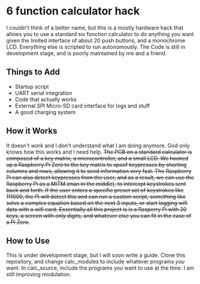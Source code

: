 # 6 function calculator hack
I couldn't think of a better name, but this is a mostly hardware hack that allows you to use a standard six function calculator to do anything you want given the limited interface of about 20 push buttons, and a monochrome LCD.  Everything else is scripted to run autonomously.  The Code is still in development stage, and is poorly maintained by me and a friend.
## Things to Add
* Startup script
* UART serial integration
* Code that actually works
* External SPI Micro-SD card interface for logs and stuff
* A good charging system
## How it Works
It doesn't work and I don't understand what I am doing anymore.  God only knows how this works and I need help.
~~The PCB on a standard calculator is composed of a key matrix, a microcontroller, and a small LCD.  We hooked up a Raspberry Pi Zero to the key matrix to spoof keypresses by shorting columns and rows, allowing it to send information very fast.  The Raspberry Pi can also detect keypresses from the user, and as a result, we can use the Raspberry Pi as a MITM (man in the middle), to intercept keystrokes sent back and forth.  If the user enters a specific preset set of keystrokes like 111000, the Pi will detect this and can run a custom script, something like solve a complex equation based on the next 3 inputs, or start logging wifi data with a wifi card.  Essentially all this project is is a Rasperry Pi with 20 keys, a screen with only digits, and whatever else you can fit in the case of a Pi Zero.~~
## How to Use
This is under development stage, but I will soon write a guide.  Clone this repository, and change calc_modules to include whatever programs *you* want.  In calc_source, include the programs you want to use at the time.  I am still improving modulation.  
